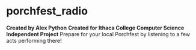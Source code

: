 # porchfest_radio

**Created by Alex Python** 
**Created for Ithaca College Computer Science Independent Project**
Prepare for your local Porchfest by listening to a few acts performing there!
